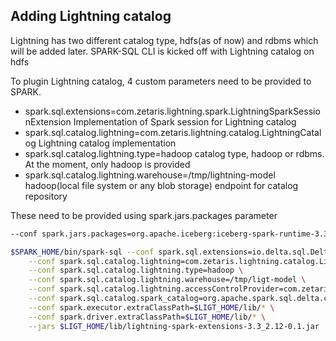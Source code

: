 <!--
Copyright 2023 ZETARIS Pty Ltd

Permission is hereby granted, free of charge, to any person obtaining a copy of this software and
associated documentation files (the "Software"), to deal in the Software without restriction,
including without limitation the rights to use, copy, modify, merge, publish, distribute, sublicense,
and/or sell copies of the Software, and to permit persons to whom the Software is furnished to do so,
subject to the following conditions:

The above copyright notice and this permission notice shall be included in all copies
or substantial portions of the Software.

THE SOFTWARE IS PROVIDED "AS IS", WITHOUT WARRANTY OF ANY KIND, EXPRESS OR IMPLIED,
INCLUDING BUT NOT LIMITED TO THE WARRANTIES OF MERCHANTABILITY, FITNESS FOR A PARTICULAR PURPOSE AND
NONINFRINGEMENT. IN NO EVENT SHALL THE AUTHORS OR COPYRIGHT HOLDERS BE LIABLE FOR ANY CLAIM,
DAMAGES OR OTHER LIABILITY, WHETHER IN AN ACTION OF CONTRACT, TORT OR OTHERWISE, ARISING FROM,
OUT OF OR IN CONNECTION WITH THE SOFTWARE OR THE USE OR OTHER DEALINGS IN THE SOFTWARE.
-->

## Adding Lightning catalog
Lightning has two different catalog type, hdfs(as of now) and rdbms which will be added later.
SPARK-SQL CLI is kicked off with Lightning catalog on hdfs

To plugin Lightning catalog, 4 custom parameters need to be provided to SPARK.
* spark.sql.extensions=com.zetaris.lightning.spark.LightningSparkSessionExtension
  Implementation of Spark session for Lightning catalog
* spark.sql.catalog.lightning=com.zetaris.lightning.catalog.LightningCatalog
  Lightning catalog implementation
* spark.sql.catalog.lightning.type=hadoop
  catalog type, hadoop or rdbms. At the moment, only hadoop is provided
* spark.sql.catalog.lightning.warehouse=/tmp/lightning-model
  hadoop(local file system or any blob storage) endpoint for catalog repository


These need to be provided using spark.jars.packages parameter
```bash
--conf spark.jars.packages=org.apache.iceberg:iceberg-spark-runtime-3.3_2.12:1.4.2,io.delta:delta-core_2.12:2.3.0 \  
```

```bash
$SPARK_HOME/bin/spark-sql --conf spark.sql.extensions=io.delta.sql.DeltaSparkSessionExtension,com.zetaris.lightning.spark.LightningSparkSessionExtension \
    --conf spark.sql.catalog.lightning=com.zetaris.lightning.catalog.LightningCatalog \
    --conf spark.sql.catalog.lightning.type=hadoop \
    --conf spark.sql.catalog.lightning.warehouse=/tmp/ligt-model \
    --conf spark.sql.catalog.lightning.accessControlProvider=com.zetaris.lightning.analysis.NotAppliedAccessControlProvider \
    --conf spark.sql.catalog.spark_catalog=org.apache.spark.sql.delta.catalog.DeltaCatalog \
    --conf spark.executor.extraClassPath=$LIGT_HOME/lib/* \
    --conf spark.driver.extraClassPath=$LIGT_HOME/lib/* \
    --jars $LIGT_HOME/lib/lightning-spark-extensions-3.3_2.12-0.1.jar
```
